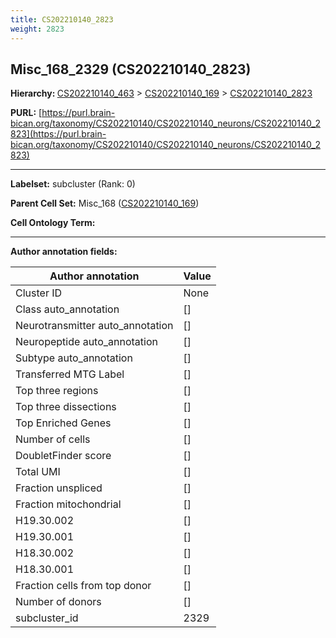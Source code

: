 ```yaml
---
title: CS202210140_2823
weight: 2823
---
```

## Misc_168_2329 (CS202210140_2823)
<b>Hierarchy: </b>
[CS202210140_463](../CS202210140_463) >
[CS202210140_169](../CS202210140_169) >
[CS202210140_2823](../CS202210140_2823)

**PURL:** [https://purl.brain-bican.org/taxonomy/CS202210140/CS202210140_neurons/CS202210140_2823](https://purl.brain-bican.org/taxonomy/CS202210140/CS202210140_neurons/CS202210140_2823)

---


**Labelset:** subcluster (Rank: 0)

**Parent Cell Set:** Misc_168 ([CS202210140_169](../CS202210140_169))



**Cell Ontology Term:** 

[MARKER GENES.]: #


---

[TRANSFERRED ANNOTATIONS.]: #


[AUTHOR ANNOTATION FIELDS.]: #


**Author annotation fields:**

| Author annotation | Value |
|-------------------|-------|
|Cluster ID|None|
|Class auto_annotation|[]|
|Neurotransmitter auto_annotation|[]|
|Neuropeptide auto_annotation|[]|
|Subtype auto_annotation|[]|
|Transferred MTG Label|[]|
|Top three regions|[]|
|Top three dissections|[]|
|Top Enriched Genes|[]|
|Number of cells|[]|
|DoubletFinder score|[]|
|Total UMI|[]|
|Fraction unspliced|[]|
|Fraction mitochondrial|[]|
|H19.30.002|[]|
|H19.30.001|[]|
|H18.30.002|[]|
|H18.30.001|[]|
|Fraction cells from top donor|[]|
|Number of donors|[]|
|subcluster_id|2329|
